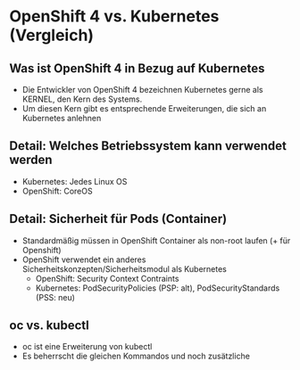 # OpenShift 4 vs. Kubernetes (Vergleich)

## Was ist OpenShift 4 in Bezug auf Kubernetes 

  * Die Entwickler von OpenShift 4 bezeichnen Kubernetes gerne als KERNEL, den Kern des Systems. 
  * Um diesen Kern gibt es entsprechende Erweiterungen, die sich an Kubernetes anlehnen 

## Detail: Welches Betriebssystem kann verwendet werden
  * Kubernetes: Jedes Linux OS
  * OpenShift: CoreOS

## Detail: Sicherheit für Pods (Container) 

  * Standardmäßig müssen in OpenShift Container als non-root laufen (+ für Openshift) 
  * OpenShift verwendet ein anderes Sicherheitskonzepten/Sicherheitsmodul als Kubernetes 
    * OpenShift: Security Context Contraints 
    * Kubernetes:  PodSecurityPolicies (PSP: alt), PodSecurityStandards (PSS: neu) 

## oc vs. kubectl 

  * oc ist eine Erweiterung von kubectl 
  * Es beherrscht die gleichen Kommandos und noch zusätzliche 

